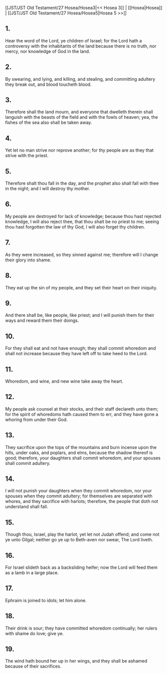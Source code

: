 [[JST/JST Old Testament/27 Hosea/Hosea3|<< Hosea 3]] | [[Hosea|Hosea]] | [[JST/JST Old Testament/27 Hosea/Hosea5|Hosea 5 >>]]
## 1.
Hear the word of the Lord, ye children of Israel; for the Lord hath a controversy with the inhabitants of the land because there is no truth, nor mercy, nor knowledge of God in the land.
## 2.
By swearing, and lying, and killing, and stealing, and committing adultery they break out, and blood toucheth blood.
## 3.
Therefore shall the land mourn, and everyone that dwelleth therein shall languish with the beasts of the field and with the fowls of heaven; yea, the fishes of the sea also shall be taken away.
## 4.
Yet let no man strive nor reprove another; for thy people are as they that strive with the priest.
## 5.
Therefore shalt thou fall in the day, and the prophet also shall fall with thee in the night; and I will destroy thy mother.
## 6.
My people are destroyed for lack of knowledge; because thou hast rejected knowledge, I will also reject thee, that thou shalt be no priest to me; seeing thou hast forgotten the law of thy God, I will also forget thy children.
## 7.
As they were increased, so they sinned against me; therefore will I change their glory into shame.
## 8.
They eat up the sin of my people, and they set their heart on their iniquity.
## 9.
And there shall be, like people, like priest; and I will punish them for their ways and reward them their doings.
## 10.
For they shall eat and not have enough; they shall commit whoredom and shall not increase because they have left off to take heed to the Lord.
## 11.
Whoredom, and wine, and new wine take away the heart.
## 12.
My people ask counsel at their stocks, and their staff declareth unto them; for the spirit of whoredoms hath caused them to err, and they have gone a whoring from under their God.
## 13.
They sacrifice upon the tops of the mountains and burn incense upon the hills, under oaks, and poplars, and elms, because the shadow thereof is good; therefore, your daughters shall commit whoredom, and your spouses shall commit adultery.
## 14.
I will not punish your daughters when they commit whoredom, nor your spouses when they commit adultery; for themselves are separated with whores, and they sacrifice with harlots; therefore, the people that doth not understand shall fall.
## 15.
Though thou, Israel, play the harlot, yet let not Judah offend; and come not ye unto Gilgal; neither go ye up to Beth-aven nor swear, The Lord liveth.
## 16.
For Israel slideth back as a backsliding heifer; now the Lord will feed them as a lamb in a large place.
## 17.
Ephraim is joined to idols; let him alone.
## 18.
Their drink is sour; they have committed whoredom continually; her rulers with shame do love; give ye.
## 19.
The wind hath bound her up in her wings, and they shall be ashamed because of their sacrifices.

